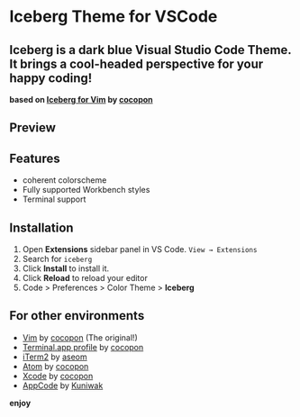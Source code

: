 # Iceberg Theme for VSCode

## Iceberg is a dark blue Visual Studio Code Theme.<br>It brings a cool-headed perspective for your happy coding!

**based on [Iceberg for Vim](http://cocopon.github.io/iceberg.vim/) by [cocopon](https://github.com/cocopon)**

## Preview


## Features
- coherent colorscheme
- Fully supported Workbench styles
- Terminal support

## Installation

1. Open **Extensions** sidebar panel in VS Code. `View → Extensions`
2. Search for `iceberg`
3. Click **Install** to install it.
4. Click **Reload** to reload  your editor
5. Code > Preferences > Color Theme > **Iceberg**

## For other environments

- [Vim](http://cocopon.github.io/iceberg.vim/) by [cocopon](https://github.com/cocopon) (The original!)
- [Terminal.app profile](http://cocopon.github.io/iceberg.vim/) by [cocopon](https://github.com/cocopon)
- [iTerm2](https://github.com/aseom/dotfiles/blob/master/osx/iterm2/iceberg.itermcolors) by [aseom](https://github.com/aseom)
- [Atom](https://github.com/cocopon/atom-iceberg-syntax/) by [cocopon](https://github.com/cocopon)
- [Xcode](https://github.com/cocopon/xcode-iceberg) by [cocopon](https://github.com/cocopon)
- [AppCode](https://github.com/Kuniwak/iceberg.icls) by [Kuniwak](https://github.com/Kuniwak)


**enjoy**